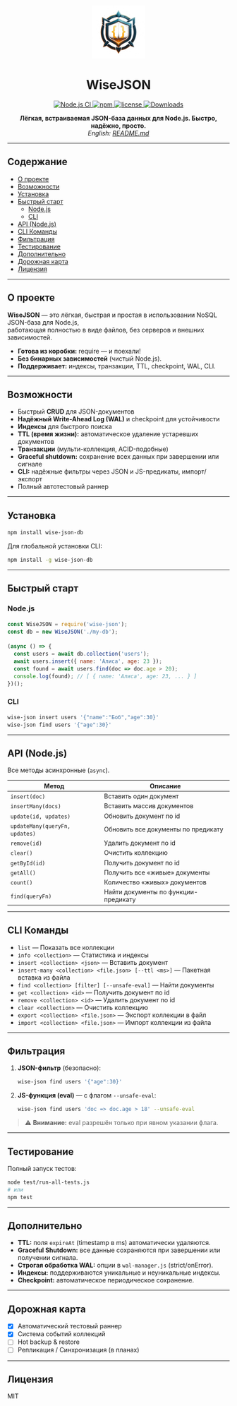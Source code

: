 <div align="center">
  <img src="logo.png" width="120" alt="WiseJSON Logo"/>
  <h1>WiseJSON</h1>

  <p>
    <a href="https://github.com/Xzdes/WiseJSON/actions/workflows/main.yml">
      <img src="https://img.shields.io/github/workflow/status/Xzdes/WiseJSON/Node.js%20CI/main" alt="Node.js CI"/>
    </a>
    <a href="https://www.npmjs.com/package/wise-json">
      <img src="https://img.shields.io/npm/v/wise-json" alt="npm"/>
    </a>
    <a href="https://github.com/Xzdes/WiseJSON/blob/main/LICENSE">
      <img src="https://img.shields.io/github/license/Xzdes/WiseJSON" alt="license"/>
    </a>
    <a href="https://www.npmjs.com/package/wise-json">
      <img src="https://img.shields.io/npm/dm/wise-json" alt="Downloads"/>
    </a>
  </p>

  **Лёгкая, встраиваемая JSON-база данных для Node.js. Быстро, надёжно, просто.**  
  _English: [README.md](./README.md)_
</div>

---

## Содержание
- [О проекте](#о-проекте)
- [Возможности](#возможности)
- [Установка](#установка)
- [Быстрый старт](#быстрый-старт)
  - [Node.js](#nodejs)
  - [CLI](#cli)
- [API (Node.js)](#api-nodejs)
- [CLI Команды](#cli-команды)
- [Фильтрация](#фильтрация)
- [Тестирование](#тестирование)
- [Дополнительно](#дополнительно)
- [Дорожная карта](#дорожная-карта)
- [Лицензия](#лицензия)

---

## О проекте

**WiseJSON** — это лёгкая, быстрая и простая в использовании NoSQL JSON-база для Node.js,  
работающая полностью в виде файлов, без серверов и внешних зависимостей.

- **Готова из коробки:** require — и поехали!  
- **Без бинарных зависимостей** (чистый Node.js).  
- **Поддерживает:** индексы, транзакции, TTL, checkpoint, WAL, CLI.

---

## Возможности

- Быстрый **CRUD** для JSON-документов  
- **Надёжный Write-Ahead Log (WAL)** и checkpoint для устойчивости  
- **Индексы** для быстрого поиска  
- **TTL (время жизни):** автоматическое удаление устаревших документов  
- **Транзакции** (мульти-коллекция, ACID-подобные)  
- **Graceful shutdown:** сохранение всех данных при завершении или сигнале  
- **CLI:** надёжные фильтры через JSON и JS-предикаты, импорт/экспорт  
- Полный автотестовый раннер  

---

## Установка

```bash
npm install wise-json-db
```

Для глобальной установки CLI:

```bash
npm install -g wise-json-db
```

---

## Быстрый старт

### Node.js

```js
const WiseJSON = require('wise-json');
const db = new WiseJSON('./my-db');

(async () => {
  const users = await db.collection('users');
  await users.insert({ name: 'Алиса', age: 23 });
  const found = await users.find(doc => doc.age > 20);
  console.log(found); // [ { name: 'Алиса', age: 23, ... } ]
})();
```

### CLI

```bash
wise-json insert users '{"name":"Боб","age":30}'
wise-json find users '{"age":30}'
```

---

## API (Node.js)

Все методы асинхронные (`async`).

| Метод                           | Описание                                          |
| ------------------------------- | ------------------------------------------------- |
| `insert(doc)`                   | Вставить один документ                            |
| `insertMany(docs)`              | Вставить массив документов                        |
| `update(id, updates)`           | Обновить документ по id                           |
| `updateMany(queryFn, updates)`  | Обновить все документы по предикату               |
| `remove(id)`                    | Удалить документ по id                            |
| `clear()`                       | Очистить коллекцию                                |
| `getById(id)`                   | Получить документ по id                           |
| `getAll()`                      | Получить все «живые» документы                    |
| `count()`                       | Количество «живых» документов                     |
| `find(queryFn)`                 | Найти документы по функции-предикату              |

---

## CLI Команды

- `list` — Показать все коллекции  
- `info <collection>` — Статистика и индексы  
- `insert <collection> <json>` — Вставить документ  
- `insert-many <collection> <file.json> [--ttl <ms>]` — Пакетная вставка из файла  
- `find <collection> [filter] [--unsafe-eval]` — Найти документы  
- `get <collection> <id>` — Получить документ по id  
- `remove <collection> <id>` — Удалить документ по id  
- `clear <collection>` — Очистить коллекцию  
- `export <collection> <file.json>` — Экспорт коллекции в файл  
- `import <collection> <file.json>` — Импорт коллекции из файла  

---

## Фильтрация

1. **JSON-фильтр** (безопасно):

   ```bash
   wise-json find users '{"age":30}'
   ```

2. **JS-функция (eval)** — с флагом `--unsafe-eval`:

   ```bash
   wise-json find users 'doc => doc.age > 18' --unsafe-eval
   ```

> ⚠️ **Внимание:** eval разрешён только при явном указании флага.

---

## Тестирование

Полный запуск тестов:

```bash
node test/run-all-tests.js
# или
npm test
```

---

## Дополнительно

- **TTL:** поля `expireAt` (timestamp в ms) автоматически удаляются.  
- **Graceful Shutdown:** все данные сохраняются при завершении или получении сигнала.  
- **Строгая обработка WAL:** опции в `wal-manager.js` (strict/onError).  
- **Индексы:** поддерживаются уникальные и неуникальные индексы.  
- **Checkpoint:** автоматическое периодическое сохранение.  

---

## Дорожная карта

- [x] Автоматический тестовый раннер  
- [x] Система событий коллекций  
- [ ] Hot backup & restore  
- [ ] Репликация / Синхронизация (в планах)

---

## Лицензия

MIT
